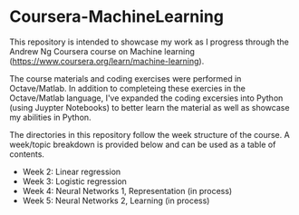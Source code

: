 # Coursera-MachineLearning

This repository is intended to showcase my work as I progress through the Andrew Ng Coursera course on Machine learning (https://www.coursera.org/learn/machine-learning).

The course materials and coding exercises were performed in Octave/Matlab. In addition to completeing these exercies in the Octave/Matlab language, I've expanded the coding excersies into Python (using Juypter Notebooks) to better learn the material as well as showcase my abilities in Python.

The directories in this repository follow the week structure of the course. A week/topic breakdown is provided below and can be used as a table of contents.

- Week 2: Linear regression
- Week 3: Logistic regression
- Week 4: Neural Networks 1, Representation (in process)
- Week 5: Neural Networks 2, Learning (in process)
